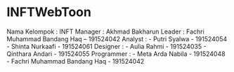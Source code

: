 # INFTWebToon
Nama Kelompok 	  : INFT
Manager		        : Akhmad Bakharun
Leader			      : Fachri Muhammad Bandang Haq – 191524042
Analyst		        : 
                  -	Putri Syalwa - 191524054
                  -	Shinta Nurkaafi - 191524061
Designer 		      : 
                  -	Aulia Rahmi - 191524035
                  -	Qinthara Andari - 191524055
Programmer  		  : 
                  -	Meta Arda Nabila - 191524048
                  -	Fachri Muhammad Bandang Haq - 191524042
